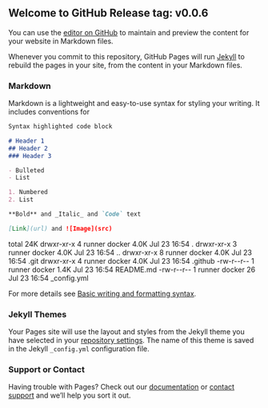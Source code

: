 ## Welcome to GitHub Release tag: v0.0.6

You can use the [editor on GitHub](https://github.com/neilpangtest/test/edit/master/README.md) to maintain and preview the content for your website in Markdown files.

Whenever you commit to this repository, GitHub Pages will run [Jekyll](https://jekyllrb.com/) to rebuild the pages in your site, from the content in your Markdown files.

### Markdown

Markdown is a lightweight and easy-to-use syntax for styling your writing. It includes conventions for

```markdown
Syntax highlighted code block

# Header 1
## Header 2
### Header 3

- Bulleted
- List

1. Numbered
2. List

**Bold** and _Italic_ and `Code` text

[Link](url) and ![Image](src)
```

total 24K
drwxr-xr-x 4 runner docker 4.0K Jul 23 16:54 .
drwxr-xr-x 3 runner docker 4.0K Jul 23 16:54 ..
drwxr-xr-x 8 runner docker 4.0K Jul 23 16:54 .git
drwxr-xr-x 4 runner docker 4.0K Jul 23 16:54 .github
-rw-r--r-- 1 runner docker 1.4K Jul 23 16:54 README.md
-rw-r--r-- 1 runner docker   26 Jul 23 16:54 _config.yml


For more details see [Basic writing and formatting syntax](https://docs.github.com/en/github/writing-on-github/getting-started-with-writing-and-formatting-on-github/basic-writing-and-formatting-syntax).

### Jekyll Themes

Your Pages site will use the layout and styles from the Jekyll theme you have selected in your [repository settings](https://github.com/neilpangtest/test/settings/pages). The name of this theme is saved in the Jekyll `_config.yml` configuration file.

### Support or Contact

Having trouble with Pages? Check out our [documentation](https://docs.github.com/categories/github-pages-basics/) or [contact support](https://support.github.com/contact) and we’ll help you sort it out.
